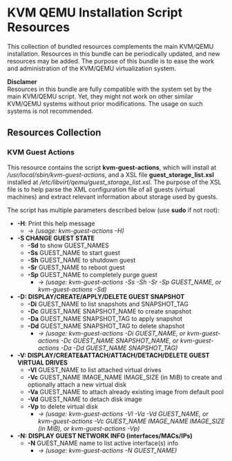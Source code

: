 # KVM QEMU Installation Script Resources

This collection of bundled resources complements the main KVM/QEMU installation. Resources in this bundle can be periodically updated, and new resources may be added. The purpose of this bundle is to ease the work and administration of the KVM/QEMU virtualization system. 

**Disclamer**<br>
Resources in this bundle are fully compatible with the system set by the main KVM/QEMU script. Yet, they might not work on other similar KVM/QEMU systems without prior modifications. The usage on such systems is not recommended.

## Resources Collection
### KVM Guest Actions
This resource contains the script **kvm-guest-actions**, which will install at */usr/local/sbin/kvm-guest-actions*, and a XSL file **guest_storage_list.xsl** installed at */etc/libvirt/qemu/guest_storage_list.xsl*. The purpose of the XSL file is to help parse the XML configuration file of all guests (virtual machines) and extract relevant information about storage used by guests.

The script has multiple parameters described below (use **sudo** if not root):

* **-H**: Print this help message
    * *-> (usage: kvm-guest-actions -H)*
* **-S CHANGE GUEST STATE**
  * **-Sd** to show GUEST_NAMES
  * **-Ss** GUEST_NAME to start guest
  * **-Sh** GUEST_NAME to shutdown guest
  * **-Sr** GUEST_NAME to reboot guest
  * **-Sp** GUEST_NAME to completely purge guest
    * *-> (usage: kvm-guest-actions -Ss -Sh -Sr -Sp GUEST_NAME, or kvm-guest-actions -Sd)*
* **-D: DISPLAY/CREATE/APPLY/DELETE GUEST SNAPSHOT**
  * **-Di** GUEST_NAME to list snapshots and SNAPSHOT_TAG
  * **-Dc** GUEST_NAME SNAPSHOT_NAME to create snapshot
  * **-Da** GUEST_NAME SNAPSHOT_TAG to apply snapshot
  * **-Dd** GUEST_NAME SNAPSHOT_TAG to delete shapshot
    * *-> (usage: kvm-guest-actions -Di GUEST_NAME, or kvm-guest-actions -Dc GUEST_NAME SNAPSHOT_NAME, or kvm-guest-actions -Da -Dd GUEST_NAME SNAPSHOT_TAG)*
* **-V: DISPLAY/CREATE&ATTACH/ATTACH/DETACH/DELETE GUEST VIRTUAL DRIVES**
  * **-Vl** GUEST_NAME to list attached virtual drives
  * **-Vc** GUEST_NAME IMAGE_NAME IMAGE_SIZE (in MiB) to create and optionally attach a new virtual disk
  * **-Va** GUEST_NAME to attach already existing image from default pool
  * **-Vd** GUEST_NAME to detach disk image
  * **-Vp** to delete virtual disk
    * *-> (usage: kvm-guest-actions -Vl -Va -Vd GUEST_NAME, or kvm-guest-actions -Vc GUEST_NAME IMAGE_NAME IMAGE_SIZE (in MiB), or kvm-guest-actions -Vp)* 
* **-N: DISPLAY GUEST NETWORK INFO (interfaces/MACs/IPs)**
  * **-N** GUEST_NAME name to list active interface(s) info
    * *-> (usage: kvm-guest-actions -N GUEST_NAME)*
